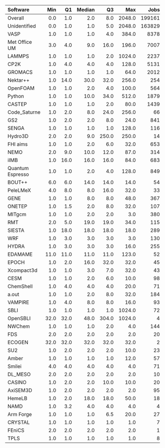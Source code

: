| Software         |   Min |   Q1 |   Median |    Q3 |    Max |   Jobs |     Nodeh |   PercentUse |      kWh |   PercentEnergy |   Users |   Projects |
|:-----------------|------:|-----:|---------:|------:|-------:|-------:|----------:|-------------:|---------:|----------------:|--------:|-----------:|
| Overall          |   0.0 |  1.0 |      2.0 |   8.0 | 2048.0 | 199161 | 1601069.4 |        100.0 | 591105.3 |           100.0 |     635 |        102 |
| Unidentified     |   0.0 |  1.0 |      1.0 |   5.0 | 2048.0 | 163829 |  618722.3 |         38.6 | 220441.1 |            37.3 |     503 |         93 |
| VASP             |   1.0 |  1.0 |      1.0 |   4.0 |  384.0 |   8378 |  235685.6 |         14.7 |  89930.3 |            15.2 |     103 |         13 |
| Met Office UM    |   3.0 |  4.0 |      9.0 |  16.0 |  196.0 |   7007 |  102990.2 |          6.4 |  36418.3 |             6.2 |      19 |          3 |
| LAMMPS           |   1.0 |  1.0 |      1.0 |   2.0 | 1024.0 |   2237 |   96568.5 |          6.0 |  42558.0 |             7.2 |      32 |         13 |
| CP2K             |   1.0 |  4.0 |      4.0 |   4.0 |  128.0 |   5131 |   76898.9 |          4.8 |  26502.8 |             4.5 |      38 |          9 |
| GROMACS          |   1.0 |  1.0 |      1.0 |   1.0 |   64.0 |   2012 |   68791.7 |          4.3 |  31028.4 |             5.2 |      27 |          4 |
| Nektar++         |   1.0 | 14.0 |     30.0 |  32.0 |  256.0 |    254 |   47368.4 |          3.0 |  15555.3 |             2.6 |       9 |          2 |
| OpenFOAM         |   1.0 |  1.0 |      2.0 |   4.0 |  100.0 |    564 |   42157.7 |          2.6 |  16160.2 |             2.7 |      24 |         10 |
| Python           |   1.0 |  1.0 |     10.0 |  34.0 |  512.0 |   1879 |   38486.6 |          2.4 |  12468.5 |             2.1 |      30 |         17 |
| CASTEP           |   1.0 |  1.0 |      1.0 |   2.0 |   80.0 |   1439 |   36985.1 |          2.3 |  12470.2 |             2.1 |      34 |          8 |
| Code_Saturne     |   1.0 |  2.0 |      8.0 |  24.0 |  256.0 |     66 |   29837.2 |          1.9 |  10674.3 |             1.8 |       6 |          4 |
| GS2              |   1.0 |  2.0 |      2.0 |   8.0 |   24.0 |    841 |   19925.2 |          1.2 |   7972.4 |             1.3 |       5 |          2 |
| SENGA            |   1.0 |  1.0 |      1.0 |   1.0 |  128.0 |    116 |   17592.6 |          1.1 |   9599.1 |             1.6 |       4 |          3 |
| Hydro3D          |   2.0 |  2.0 |      9.0 | 250.0 |  250.0 |     14 |   16910.9 |          1.1 |   5939.0 |             1.0 |       4 |          2 |
| FHI aims         |   1.0 |  1.0 |      2.0 |   6.0 |   32.0 |    653 |   15403.2 |          1.0 |   6129.6 |             1.0 |      18 |          5 |
| NEMO             |   2.0 |  9.0 |     10.0 |  12.0 |   87.0 |    314 |   14342.2 |          0.9 |   4901.6 |             0.8 |      15 |          2 |
| iIMB             |   1.0 | 16.0 |     16.0 |  16.0 |   84.0 |    683 |   12584.9 |          0.8 |   3943.3 |             0.7 |       3 |          2 |
| Quantum Espresso |   1.0 |  1.0 |      2.0 |   4.0 |  128.0 |    849 |   12150.1 |          0.8 |   4621.6 |             0.8 |      12 |          4 |
| BOUT++           |   6.0 |  6.0 |     14.0 |  14.0 |   14.0 |     54 |   10378.0 |          0.6 |   3792.5 |             0.6 |       1 |          1 |
| PeleLMeX         |   4.0 |  8.0 |      8.0 |  16.0 |   32.0 |     33 |    8874.5 |          0.6 |    528.5 |             0.1 |       2 |          1 |
| GENE             |   1.0 |  1.0 |      8.0 |   8.0 |   48.0 |    367 |    8325.2 |          0.5 |   3565.9 |             0.6 |      10 |          2 |
| ONETEP           |   1.0 |  1.5 |      2.0 |   8.0 |   32.0 |    107 |    7696.0 |          0.5 |   3284.3 |             0.6 |       6 |          1 |
| MITgcm           |   1.0 |  1.0 |      2.0 |   2.0 |    3.0 |    380 |    7420.6 |          0.5 |   2649.8 |             0.4 |      10 |          3 |
| RMT              |   2.0 |  5.0 |     19.0 |  19.0 |   34.0 |    115 |    7321.4 |          0.5 |   2569.5 |             0.4 |       4 |          1 |
| SIESTA           |   1.0 | 18.0 |     18.0 |  18.0 |   18.0 |    289 |    7115.4 |          0.4 |   2306.4 |             0.4 |       1 |          1 |
| WRF              |   1.0 |  3.0 |      3.0 |   3.0 |    3.0 |    130 |    6717.2 |          0.4 |   2692.0 |             0.5 |       4 |          2 |
| HYDRA            |   1.0 |  3.0 |      3.0 |   3.0 |   16.0 |    255 |    5610.3 |          0.4 |   1809.4 |             0.3 |       8 |          6 |
| EDAMAME          |  11.0 | 11.0 |     11.0 |  11.0 |  123.0 |     52 |    4876.4 |          0.3 |   1810.7 |             0.3 |       2 |          1 |
| EPOCH            |   1.0 |  2.0 |     16.0 |  32.0 |   32.0 |     45 |    4364.7 |          0.3 |   1771.7 |             0.3 |       5 |          1 |
| Xcompact3d       |   1.0 |  1.0 |      3.0 |   7.0 |   32.0 |     43 |    3210.1 |          0.2 |   1196.7 |             0.2 |       5 |          3 |
| CESM             |   1.0 |  1.0 |      2.0 |   6.0 |   10.0 |     98 |    2823.3 |          0.2 |   1071.3 |             0.2 |       8 |          2 |
| ChemShell        |   1.0 |  4.0 |      4.0 |   4.0 |   20.0 |     71 |    2148.9 |          0.1 |    778.1 |             0.1 |       4 |          2 |
| a.out            |   1.0 |  1.0 |      2.0 |   8.0 |   32.0 |    184 |    1924.0 |          0.1 |    645.3 |             0.1 |       6 |          4 |
| VAMPIRE          |   1.0 |  4.0 |      8.0 |   8.0 |   16.0 |     93 |    1770.1 |          0.1 |    663.1 |             0.1 |       5 |          3 |
| SBLI             |   1.0 |  1.0 |      1.0 |   1.0 | 1024.0 |     72 |    1456.2 |          0.1 |    557.0 |             0.1 |       4 |          3 |
| OpenSBLI         |  32.0 | 32.0 |     48.0 | 304.0 | 1024.0 |      4 |    1455.1 |          0.1 |    556.6 |             0.1 |       2 |          2 |
| NWChem           |   1.0 |  1.0 |      1.0 |   2.0 |    4.0 |    144 |    1418.9 |          0.1 |    418.8 |             0.1 |       7 |          3 |
| FDS              |   2.0 |  2.0 |      2.0 |   2.0 |    2.0 |     20 |     952.6 |          0.1 |    528.4 |             0.1 |       1 |          1 |
| ECOGEN           |  32.0 | 32.0 |     32.0 |  32.0 |   32.0 |      2 |     777.1 |          0.0 |    271.9 |             0.0 |       1 |          1 |
| SU2              |   1.0 |  2.0 |      2.0 |   2.0 |   10.0 |     23 |     727.1 |          0.0 |    277.9 |             0.0 |       3 |          1 |
| Amber            |   1.0 |  1.0 |      1.0 |   1.0 |   12.0 |     57 |     658.5 |          0.0 |    222.7 |             0.0 |       2 |          1 |
| Smilei           |   4.0 |  4.0 |      4.0 |   4.0 |    4.0 |     71 |     622.5 |          0.0 |    211.9 |             0.0 |       2 |          1 |
| DL_MESO          |   2.0 |  2.0 |      2.0 |   2.0 |    2.0 |     10 |     204.0 |          0.0 |     60.1 |             0.0 |       1 |          1 |
| CASINO           |   1.0 |  2.0 |      2.0 |  10.0 |   10.0 |     20 |     125.2 |          0.0 |     41.1 |             0.0 |       1 |          1 |
| AxiSEM3D         |   1.0 |  2.0 |      2.0 |   2.0 |    2.0 |     95 |      74.2 |          0.0 |     30.7 |             0.0 |       1 |          1 |
| HemeLB           |   1.0 |  2.0 |     18.0 |  18.0 |   50.0 |     18 |      32.9 |          0.0 |     16.6 |             0.0 |       1 |          1 |
| NAMD             |   1.0 |  3.2 |      4.0 |   4.0 |    4.0 |      4 |      25.1 |          0.0 |     13.2 |             0.0 |       2 |          2 |
| Arm Forge        |   1.0 |  1.0 |      1.0 |   6.5 |   20.0 |     27 |      10.2 |          0.0 |      2.8 |             0.0 |       5 |          5 |
| CRYSTAL          |   1.0 |  1.0 |      1.0 |   1.0 |    1.0 |      7 |       7.1 |          0.0 |      2.7 |             0.0 |       2 |          2 |
| FEniCS           |   2.0 |  2.0 |      2.0 |   2.0 |    2.0 |      1 |       0.2 |          0.0 |      0.1 |             0.0 |       1 |          1 |
| TPLS             |   1.0 |  1.0 |      1.0 |   1.0 |    1.0 |      8 |       0.1 |          0.0 |      0.0 |             0.0 |       1 |          1 |